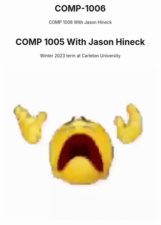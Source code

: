 # COMP-1006
COMP 1006 With Jason Hineck
<html>
    <head>
        <style>
            h1 {text-align: center;}
            p  {text-align: center;}
        </style>
    <head>
    <body>
        <h1> COMP 1005 With Jason Hineck </h1>
        <p> Winter 2023 term at Carleton University </p>
    </body>
    
<div align="center"style="font-size:30px;">

![Suffer.gif](https://github.com/MessyToilet/COMP-1006/blob/main/Assest/suffer.gif)

</div>

<html>